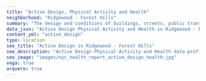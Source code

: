 ```yaml
---
title: "Active Design, Physical Activity and Health"
neighborhood: "Ridgewood - Forest Hills"
summary: "The design and conditions of buildings, streets, public transportation and parks influence physical activity, use of active transportation and other healthy behavior. A neighborhood's features can also impact the safety of its residents."
data_json: "Active Design Physical Activity and Health in Ridgewood - Forest Hills"
content_yml: "active_design"
type: location
seo_title: "Active Design in Ridgewood - Forest Hills"
seo_description: "Active Design Physical Activity and Health data profile for the Ridgewood - Forest Hills neighborhood of NYC."
seo_image: "images/nyc_health_report_active_design_health.jpg"
vega: true
arquero: true
---
```


